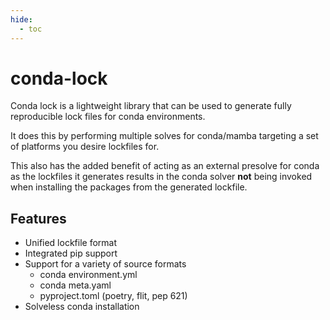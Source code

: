 ```yaml
---
hide:
  - toc
---
```


# conda-lock

Conda lock is a lightweight library that can be used to generate fully reproducible lock files for conda environments.

It does this by performing multiple solves for conda/mamba targeting a set of platforms you desire lockfiles for.

This also has the added benefit of acting as an external presolve for conda as the lockfiles it generates
results in the conda solver **not** being invoked when installing the packages from the generated lockfile.

## Features

* Unified lockfile format
* Integrated pip support
* Support for a variety of source formats
  * conda environment.yml
  * conda meta.yaml
  * pyproject.toml (poetry, flit, pep 621)
* Solveless conda installation
